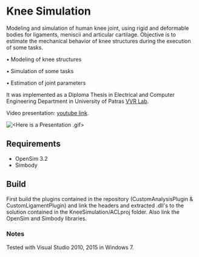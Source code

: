 # Knee Simulation

Modeling and simulation of human knee joint, using rigid and deformable bodies for ligaments, meniscii and articular cartilage.
Objective is to estimate the mechanical behavior of knee structures during the execution of some tasks.

• Modeling of knee structures

• Simulation of some tasks

• Estimation of joint parameters


It was implemented as a Diploma Thesis in Electrical and Computer Engineering Department in University of Patras [VVR Lab](http://www.vvr.ece.upatras.gr/index.php/el/studies/theses/completed/133-human-knee-simulation-based-on-realistic-musculoskeletal-models). 

Video presentation: [youtube link](https://www.youtube.com/watch?v=55KIqKJ46kc "here"). 

![<Here is a Presentation .gif>](https://j.gifs.com/RogZGE.gif "This is a Presentation .gif")

## Requirements
*	OpenSim 3.2
*	Simbody 
	
## Build

First build the plugins contained in the repository (CustomAnalysisPlugin & CustomLigamentPlugin) and link the headers and extracted .dll's to the solution contained in the KneeSimulation/ACLproj folder.
Also link the OpenSim and Simbody libraries.

### Notes
Tested with Visual Studio 2010, 2015 in Windows 7.
